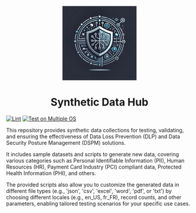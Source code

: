 <div align="center">
  <img src="https://github.com/samerfarida/SyntheticDataHub/blob/main/.resources/syntheticdatahub-logo.webp" alt="Logo Image" width="200"/>
  <h1>Synthetic Data Hub</h1>
</div>

[![Lint](https://github.com/samerfarida/SyntheticDataHub/actions/workflows/lint.yml/badge.svg)](https://github.com/samerfarida/SyntheticDataHub/actions/workflows/lint.yml)
[![Test on Multiple OS](https://github.com/samerfarida/SyntheticDataHub/actions/workflows/test.yml/badge.svg)](https://github.com/samerfarida/SyntheticDataHub/actions/workflows/test.yml)

This repository provides synthetic data collections for testing, validating, and ensuring the effectiveness of Data Loss Prevention (DLP) and Data Security Posture Management (DSPM) solutions.

It includes sample datasets and scripts to generate new data, covering various categories such as Personal Identifiable Information (PII), Human Resources (HR), Payment Card Industry (PCI) compliant data, Protected Health Information (PHI), and others.

The provided scripts also allow you to customize the generated data in different file types (e.g., 'json', 'csv', 'excel', 'word', 'pdf', or 'txt') by choosing different locales (e.g., en_US, fr_FR), record counts, and other parameters, enabling tailored testing scenarios for your specific use cases.

